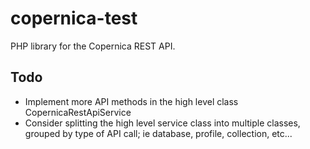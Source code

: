 copernica-test
===
PHP library for the Copernica REST API.

Todo
---
- Implement more API methods in the high level class CopernicaRestApiService
- Consider splitting the high level service class into multiple classes, grouped by type of API call; ie database, profile, collection, etc...
